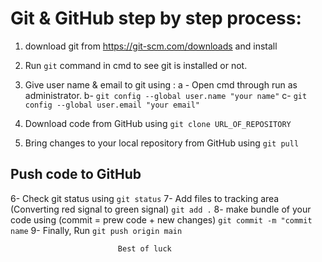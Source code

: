# Git & GitHub step by step process:

1. download git from https://git-scm.com/downloads and install           

2. Run `git` command in cmd to see git is installed or not.      

3. Give user name & email to git using :
       a - Open cmd through run as administrator.
       b- `git config --global user.name "your name"`
       c- `git config --global user.email "your email"`
4. Download code from GitHub using `git clone URL_OF_REPOSITORY`
5. Bring changes to your local repository from GitHub using
       `git pull`

## Push code to GitHub

6- Check git status using
       `git status`
7- Add files to tracking area (Converting red signal to  green signal)
	`git add .`
8- make bundle of your code using (commit = prew code + new changes)
        `git commit -m "commit name`
9- Finally, Run `git push origin main`

                            Best of luck